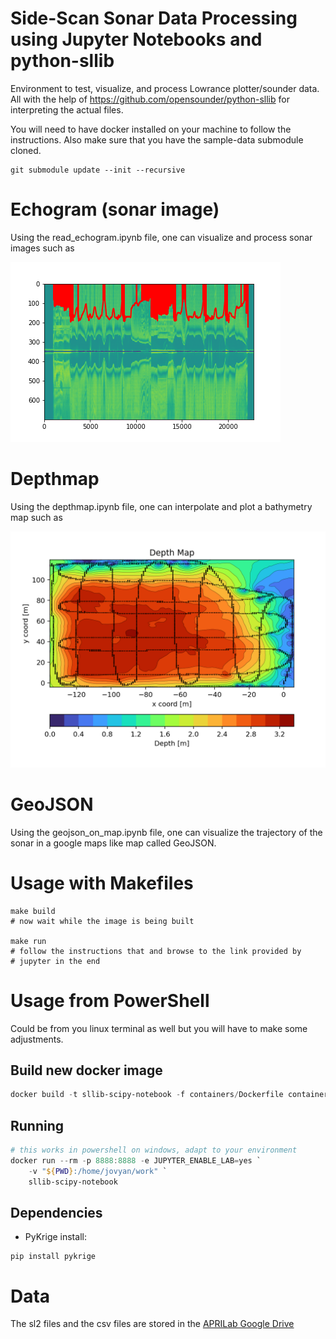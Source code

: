 # Side-Scan Sonar Data Processing using Jupyter Notebooks and python-sllib

Environment to test, visualize, and process Lowrance plotter/sounder data.
All with the help of https://github.com/opensounder/python-sllib 
for interpreting the actual files.

You will need to have docker installed on your machine to follow the instructions.
Also make sure that you have the sample-data submodule cloned.

```shell
git submodule update --init --recursive
```

# Echogram (sonar image)
Using the read_echogram.ipynb file, one can visualize and process sonar images such as 

![example echogram][output1]

[output1]: images/sss.png "Example from SL2 file"

# Depthmap
Using the depthmap.ipynb file, one can interpolate and plot a bathymetry map such as 

![example echogram][output2]

[output2]: images/depthmap.png "Example from SL2 file"

# GeoJSON
Using the geojson_on_map.ipynb file, one can visualize the trajectory of the sonar in a google maps like map called GeoJSON. 

# Usage with Makefiles
```shell
make build
# now wait while the image is being built

make run
# follow the instructions that and browse to the link provided by 
# jupyter in the end
```


# Usage from PowerShell
Could be from you linux terminal as well but you will have to make some adjustments.
## Build new docker image
```powershell
docker build -t sllib-scipy-notebook -f containers/Dockerfile containers/
```
## Running
```powershell
# this works in powershell on windows, adapt to your environment
docker run --rm -p 8888:8888 -e JUPYTER_ENABLE_LAB=yes `
    -v "${PWD}:/home/jovyan/work" `
    sllib-scipy-notebook
```

## Dependencies
- PyKrige
install: 
```shell
pip install pykrige
```

# Data
The sl2 files and the csv files are stored in the [APRILab Google Drive](https://drive.google.com/drive/folders/1K57onShdPBO5McJBp5whlUoWPsp_cfui)
